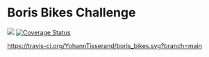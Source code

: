 # Boris Bikes Challenge

<a href="https://codeclimate.com/github/YohannTisserand/boris_bikes/maintainability"><img src="https://api.codeclimate.com/v1/badges/ddcff85fc9dee3f0165d/maintainability" /></a>
<a href='https://coveralls.io/github/YohannTisserand/boris_bikes?branch=main'><img src='https://coveralls.io/repos/github/YohannTisserand/boris_bikes/badge.svg?branch=main' alt='Coverage Status' /></a>


https://travis-ci.org/YohannTisserand/boris_bikes.svg?branch=main
